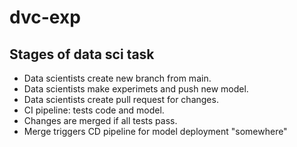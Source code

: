 # dvc-exp
## Stages of data sci task
- Data scientists create new branch from main.
- Data scientists make experimets and push new model.
- Data scientists create pull request for changes.
- CI pipeline: tests code and model.
- Changes are merged if all tests pass.
- Merge triggers CD pipeline for model deployment "somewhere"
